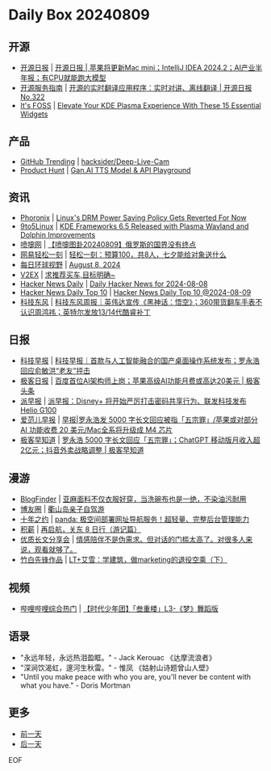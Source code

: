 # Daily Box 20240809

## 开源
- [开源日报](https://www.oschina.net/news/column?columnId=25) | [开源日报 | 苹果将更新Mac mini；IntelliJ IDEA 2024.2；AI产业半年报；有CPU就能跑大模型](https://www.oschina.net/news/306278)
- [开源服务指南](https://osguider.com/blog/) | [开源的实时翻译应用程序：实时对讲、离线翻译 | 开源日报 No.322](https://osguider.com/blog/post/daily/daily-322/)
- [It's FOSS](https://itsfoss.com/) | [Elevate Your KDE Plasma Experience With These 15 Essential Widgets](https://itsfoss.com/kde-plasma-widgets/)

## 产品
- [GitHub Trending](https://github.com/trending?since=daily) | [hacksider/Deep-Live-Cam](https://github.com/hacksider/Deep-Live-Cam)
- [Product Hunt](https://www.producthunt.com) | [Gan.AI TTS Model & API Playground](https://www.producthunt.com/posts/gan-ai-tts-model-api-playground)

## 资讯
- [Phoronix](https://www.phoronix.com/) | [Linux's DRM Power Saving Policy Gets Reverted For Now](https://www.phoronix.com/news/DRM-Revert-Power-Saving-Prop)
- [9to5Linux](https://9to5linux.com/) | [KDE Frameworks 6.5 Released with Plasma Wayland and Dolphin Improvements](https://9to5linux.com/kde-frameworks-6-5-released-with-plasma-wayland-and-dolphin-improvements)
- [喷嚏网](http://www.dapenti.com/blog/blog.asp?subjectid=70&name=xilei) | [【喷嚏图卦20240809】俄罗斯的国界没有终点](http://www.dapenti.com/blog/more.asp?name=xilei&id=180367)
- [网易轻松一刻](https://m.163.com/touch/exclusive/sub/qsyk) | [轻松一刻：预算100，共8人，七夕能给对象送什么](https://m.163.com/news/article/J96DB7DU000181BR.html)
- [每日环球视野](https://idai.ly/) | [August 8, 2024](http://m.idai.ly/se/a193iG?1723046400)
- [V2EX](https://www.v2ex.com/) | [求推荐买车,目标明确~](https://www.v2ex.com/t/1063779)
- [Hacker News Daily](https://www.daemonology.net/hn-daily/) | [Daily Hacker News for 2024-08-08](https://www.daemonology.net/hn-daily/2024-08-08.html)
- [Hacker News Daily Top 10](https://github.com/headllines/hackernews-daily) | [Hacker News Daily Top 10 @2024-08-09](https://github.com/headllines/hackernews-daily/issues/1491)
- [科技东风](https://m.smzdm.com/tag/tn0400v/) | [科技东风周报｜英伟达宣传《黑神话：悟空》；360带货翻车手表不认识周鸿祎；英特尔发放13/14代酷睿补丁](https://post.m.smzdm.com/p/am3m63r4/)

## 日报
- [科技早报](https://www.jiemian.com/lists/459.html) | [科技早报｜首款与人工智能融合的国产桌面操作系统发布；罗永浩回应俞敏洪“老友”抨击](https://www.jiemian.com/article/11534686.html)
- [极客日报](https://blog.csdn.net/csdngeeknews) | [百度首位AI架构师上岗；苹果高级AI功能月费或高达20美元 | 极客头条](https://blog.csdn.net/weixin_39786569/article/details/141053743)
- [派早报](https://sspai.com/tag/%E6%B4%BE%E6%97%A9%E6%8A%A5) | [派早报：Disney+ 将开始严厉打击密码共享行为、联发科技发布 Helio G100](https://sspai.com/post/91308)
- [爱范儿早报](https://www.ifanr.com/category/ifanrnews) | [早报|罗永浩发 5000 字长文回应被指「五宗罪」/苹果或对部分 AI 功能收费 20 美元/Mac全系将升级成 M4 芯片](https://www.ifanr.com/1595389)
- [极客早知道](https://www.geekpark.net/column/74) | [罗永浩 5000 字长文回应「五宗罪」；ChatGPT 移动版月收入超2亿元；抖音外卖战略调整 | 极客早知道](https://www.geekpark.net/news/339075)

## 漫游
- [BlogFinder](https://bf.zzxworld.com/) | [亚麻面料不仅衣服好穿，当洗碗布也是一绝，不染油污耐用](https://www.huotravel.com/lince.html?utm_source=blogfinder)
- [博友圈](https://www.boyouquan.com/home) | [衢山岛亲子自驾游](https://www.boyouquan.com/go?from=feed&link=https%3A%2F%2Fdujun.io%2Fqushan-island-family-road-trip.html)
- [十年之约](https://www.foreverblog.cn/feeds.html) | [panda: 极空间部署网址导航服务！超轻量、完整后台管理能力](https://panda995.xyz/network/5067.html)
- [积薪](https://firewood.news/) | [再启航，关东 8 日行（游记篇）](https://veryjack.com/life/tokyo-8-day-trip/)
- [优质长文分享会](https://m.okjike.com/topics/56d2fabe7cb3331100467e2b) | [情感陪伴不是伪需求。但对话的门槛太高了。对很多人来说，观看就够了。](https://mp.weixin.qq.com/s/H2KNDGRNHktHiQc3sayFsA)
- [竹白先锋作品](https://www.zhubai.wiki/) | [LT+艾雪：学建筑，做marketing的退役空乘（下）](https://open.zhubai.wiki/a/l/t/z/pl/letrec/2433629240906768384)

## 视频
- [哔哩哔哩综合热门](https://www.bilibili.com/v/popular/all/) | [【时代少年团】「叁重楼」L3-《梦》舞蹈版](https://b23.tv/BV1qS411w7NY)

## 语录
- "永远年轻，永远热泪盈眶。" - Jack Kerouac 《达摩流浪者》
- "深涧饮渴虹，邃河生秋雷。" - 惟凤 《姑射山诗题曾山人壁》
- "Until you make peace with who you are, you'll never be content with what you have." - Doris Mortman

## 更多
- [前一天](daily-box-20240808.md)
- [后一天](daily-box-20240810.md)

EOF